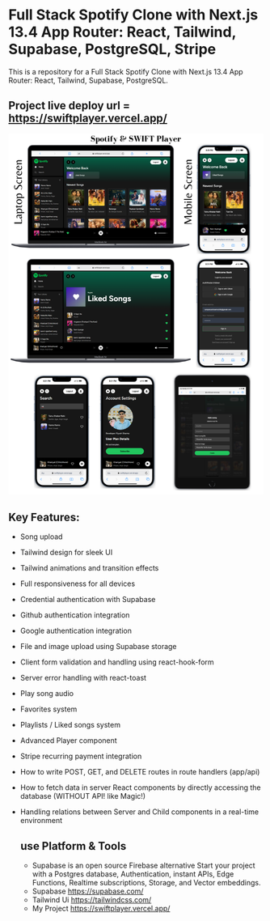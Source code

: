 # Full Stack Spotify Clone with Next.js 13.4 App Router: React, Tailwind, Supabase, PostgreSQL, Stripe




This is a repository for a Full Stack Spotify Clone with Next.js 13.4 App Router: React, Tailwind, Supabase, PostgreSQL.
## Project live deploy url = https://swiftplayer.vercel.app/

![Screenshot](demo.png)

## Key Features:

- Song upload
- Tailwind design for sleek UI
- Tailwind animations and transition effects
- Full responsiveness for all devices
- Credential authentication with Supabase
- Github authentication integration
- Google authentication integration
- File and image upload using Supabase storage
- Client form validation and handling using react-hook-form
- Server error handling with react-toast
- Play song audio
- Favorites system
- Playlists / Liked songs system
- Advanced Player component
- Stripe recurring payment integration
- How to write POST, GET, and DELETE routes in route handlers (app/api)
- How to fetch data in server React components by directly accessing the database (WITHOUT API! like Magic!)
- Handling relations between Server and Child components in a real-time environment

  ## use Platform & Tools

  - Supabase is an open source Firebase alternative Start your project with a Postgres database, Authentication, instant APIs, Edge Functions, Realtime subscriptions, Storage, and Vector embeddings.
  - Supabase https://supabase.com/
  - Tailwind Ui https://tailwindcss.com/
  - My Project https://swiftplayer.vercel.app/




